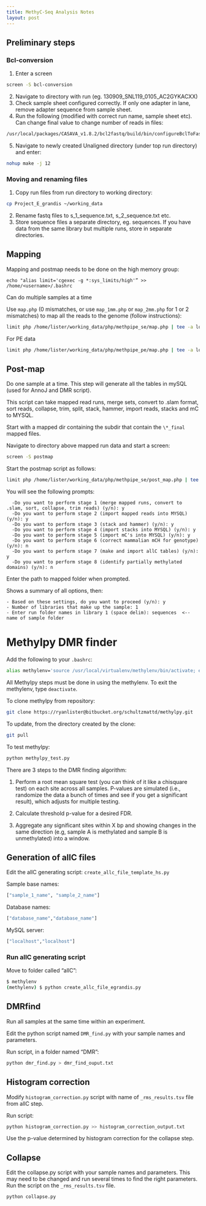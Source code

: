 ```yaml
---
title: MethyC-Seq Analysis Notes
layout: post
---
```


## Preliminary steps

### Bcl-conversion

1. Enter a screen

```bash
screen -S bcl-conversion
```
2. Navigate to directory with run (eg. 130909_SNL119_0105_AC2GYKACXX)
3. Check sample sheet configured correctly. If only one adapter in lane, remove adapter sequence from sample sheet.
4. Run the following (modified with correct run name, sample sheet etc). Can change final value to change number of reads in files:

```bash
/usr/local/packages/CASAVA_v1.8.2/bcl2fastq/build/bin/configureBclToFastq.pl --input-dir /dd_rundata/hiseq/Runs/130909_SNL119_0105_AC2GYKACXX/Data/Intensities/BaseCalls/ --sample-sheet /dd_rundata/hiseq/Runs/130909_SNL119_0105_AC2GYKACXX/SampleSheet.csv --fastq-cluster-count 50000000
```

5. Navigate to newly created Unaligned directory (under top run directory) and enter:

```bash
nohup make -j 12
```

### Moving and renaming files

1. Copy run files from run directory to working directory:

```bash
cp Project_E_grandis ~/working_data
```

2. Rename fastq files to s_1_sequence.txt, s_2_sequence.txt etc.
3. Store sequence files a separate directory, eg. sequences. If you have data from the same library but multiple runs, store in separate directories.

## Mapping

Mapping and postmap needs to be done on the high memory group:

```
echo "alias limit='cgexec -g *:sys_limits/high'” >> /home/<username>/.bashrc
```

Can do multiple samples at a time

Use `map.php` (0 mismatches, or use `map_1mm.php` or `map_2mm.php` for 1 or 2 mismatches) to map all the reads to the genome (follow instructions):

```bash
limit php /home/lister/working_data/php/methpipe_se/map.php | tee -a log.txt
```

For PE data

```bash
limit php /home/lister/working_data/php/methpipe_pe/map.php | tee -a log.txt
```

## Post-map

Do one sample at a time. This step will generate all the tables in mySQL (used for AnnoJ and DMR script).

This script can take mapped read runs, merge sets, convert to .slam format, sort reads,  collapse, trim, split, stack, hammer, import reads, stacks and mC to MYSQL.

Start with a mapped dir containing the subdir that contain the `\*_final` mapped files.

Navigate to directory above mapped run data and start a screen:

```bash
screen -S postmap
```

Start the postmap script as follows:

```bash
limit php /home/lister/working_data/php/methpipe_se/post_map.php | tee -a log.txt
```

You will see the following prompts:

```
  -Do you want to perform stage 1 (merge mapped runs, convert to .slam, sort, collapse, trim reads) (y/n): y
  -Do you want to perform stage 2 (import mapped reads into MYSQL) (y/n): y
  -Do you want to perform stage 3 (stack and hammer) (y/n): y
  -Do you want to perform stage 4 (import stacks into MYSQL) (y/n): y
  -Do you want to perform stage 5 (import mC's into MYSQL) (y/n): y
  -Do you want to perform stage 6 (correct mammalian mCH for genotype) (y/n): n
  -Do you want to perform stage 7 (make and import allC tables) (y/n): y
  -Do you want to perform stage 8 (identify partially methylated domains) (y/n): n
```

Enter the path to mapped folder when prompted.

Shows a summary of all options, then:

```
- Based on these settings, do you want to proceed (y/n): y
- Number of libraries that make up the sample: 1
- Enter run folder names in library 1 (space delim): sequences  <-- name of sample folder
```

# Methylpy DMR finder

Add the following to your `.bashrc`:

```bash
alias methylenv='source /usr/local/virtualenv/methylenv/bin/activate; export PYTHONPATH=/usr/local/packages/methylpy:/usr/local/packages/methylpy/methylpy'
```

All Methylpy steps must be done in using the methylenv. To exit the methylenv, type `deactivate`.

To clone methylpy from repository:

```bash
git clone https://ryanlister@bitbucket.org/schultzmattd/methylpy.git
```

To update, from the directory created by the clone:

```bash
git pull
```

To test methylpy:

```bash
python methylpy_test.py
```

There are 3 steps to the DMR finding algorithm:

1. Perform a root mean square test (you can think of it like a chisquare test) on each site across all samples. P-values are simulated (i.e., randomize the data a bunch of times and see if you get a significant result), which adjusts for multiple testing.

2. Calculate threshold p-value for a desired FDR.

3. Aggregate any significant sites within X bp and showing changes in the same direction (e.g, sample A is methylated and sample B is unmethylated) into a window.


## Generation of allC files

Edit the allC generating script: `create_allc_file_template_hs.py`

Sample base names:

```python
["sample_1_name", "sample_2_name"]
```

Database names:

```python
["database_name","database_name"]
```

MySQL server:

```python
["localhost","localhost"]
```

### Run allC generating script
Move to folder called “allC”:

```bash
$ methylenv
(methylenv) $ python create_allc_file_egrandis.py
```

## DMRfind

Run all samples at the same time within an experiment.

Edit the python script named `DMR_find.py` with your sample names and parameters.

Run script, in a folder named “DMR”:

```bash
python dmr_find.py > dmr_find_ouput.txt
```

## Histogram correction

Modify `histogram_correction.py` script with name of `_rms_results.tsv` file from allC step.

Run script:

```bash
python histogram_correction.py >> histogram_correction_output.txt
```

Use the p-value determined by histogram correction for the collapse step.

## Collapse

Edit the collapse.py script with your sample names and parameters. This may need to be changed and run several times to find the right parameters.
Run the script on the `_rms_results.tsv` file.

```bash
python collapse.py
```
 
